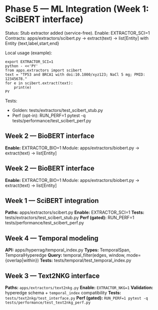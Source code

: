 # Phase 5 — ML Integration (Week 1: SciBERT interface)

Status: Stub extractor added (service-free).
Enable: EXTRACTOR_SCI=1
Contracts: apps/extractors/scibert.py → extract(text) -> list[Entity] with Entity {text,label,start,end}

Local usage (example):

    export EXTRACTOR_SCI=1
    python - <<'PY'
    from apps.extractors import scibert
    text = "TP53 and BRCA1 with doi:10.1000/xyz123; NaCl 5 mg; PMID: 12345678."
    for e in scibert.extract(text):
        print(e)
    PY

Tests:

- Golden: tests/extractors/test_scibert_stub.py
- Perf (opt-in): RUN_PERF=1 pytest -q tests/performance/test_scibert_perf.py

## Week 2 — BioBERT interface

**Enable:** EXTRACTOR_BIO=1
Module: apps/extractors/biobert.py  →  extract(text) -> list[Entity]

## Week 2 — BioBERT interface

**Enable:** EXTRACTOR_BIO=1
Module: apps/extractors/biobert.py  →  extract(text) -> list[Entity]

## Week 1 — SciBERT integration

**Paths:** apps/extractors/scibert.py
**Enable:** EXTRACTOR_SCI=1
**Tests:** tests/extractors/test_scibert_stub.py
**Perf (gated):** RUN_PERF=1 tests/performance/test_scibert_perf.py

## Week 4 — Temporal modeling

**API:** apps/hyperrag/temporal_index.py
**Types:** TemporalSpan, TemporalHyperedge
**Query:** temporal_filter(edges, window, mode={overlap|within})
**Tests:** tests/temporal/test_temporal_index.py

## Week 3 — Text2NKG interface

**Paths:** `apps/extractors/text2nkg.py`
**Enable:** `EXTRACTOR_NKG=1`
**Validation:** hyperedge schema + `temporal_index` compatibility
**Tests:** `tests/text2nkg/test_interface.py`
**Perf (gated):** `RUN_PERF=1 pytest -q tests/performance/test_text2nkg_perf.py`
